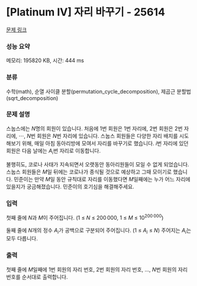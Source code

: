 # [Platinum IV] 자리 바꾸기 - 25614 

[문제 링크](https://www.acmicpc.net/problem/25614) 

### 성능 요약

메모리: 195820 KB, 시간: 444 ms

### 분류

수학(math), 순열 사이클 분할(permutation_cycle_decomposition), 제곱근 분할법(sqrt_decomposition)

### 문제 설명

<p>스눕스에는 <em>N</em>명의 회원이 있습니다. 처음에 1번 회원은 1번 자리에, 2번 회원은 2번 자리에, ⋯, <em>N</em>번 회원은 <em>N</em>번 자리에 있습니다. 스눕스 회원들은 다양한 자리 배치를 시도해보기 위해, 매일 아침 동아리방에 모여서 자리를 바꾸기로 했습니다. <em>i</em>번 자리에 있던 회원은 다음 날에는 <em>A</em><sub><em>i</em></sub>번 자리로 이동합니다.</p>

<p>불행히도, 코로나 사태가 지속되면서 오랫동안 동아리원들이 모일 수 없게 되었습니다. 스눕스 회원들은 <em>M</em>일 뒤에는 코로나가 종식될 것으로 예상하고 그때 모이기로 했습니다. 민준이는 만약 <em>M</em>일 동안 규칙대로 자리를 이동했다면 <em>M</em>일째에는 누가 어느 자리에 있을지가 궁금해졌습니다. 민준이의 호기심을 해결해주세요.</p>

### 입력 

 <p>첫째 줄에 <em>N</em>과 <em>M</em>이 주어집니다. (1 ≤ <em>N</em> ≤ 200 000, 1 ≤ <em>M</em> ≤ 10<sup>200 000</sup>)</p>

<p>둘째 줄에 <em>N</em>개의 정수 <em>A</em><sub><em>i</em></sub>가 공백으로 구분되어 주어집니다. (1 ≤ <em>A</em><sub><em>i</em></sub> ≤ <em>N</em>) 주어지는 <em>A</em><sub><em>i</em></sub>는 모두 다릅니다.</p>

### 출력 

 <p>첫째 줄에 <em>M</em>일째에 1번 회원의 자리 번호, 2번 회원의 자리 번호, ..., <em>N</em>번 회원의 자리 번호를 순서대로 출력합니다.</p>

